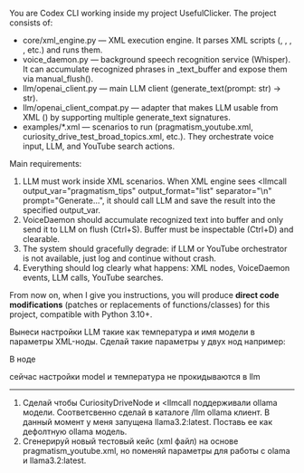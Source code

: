 You are Codex CLI working inside my project UsefulClicker.
The project consists of:
- core/xml_engine.py — XML execution engine. It parses XML scripts (<program>, <func>, <extnode>, <foreach>, etc.) and runs them.
- voice_daemon.py — background speech recognition service (Whisper). It can accumulate recognized phrases in _text_buffer and expose them via manual_flush().
- llm/openai_client.py — main LLM client (generate_text(prompt: str) -> str).
- llm/openai_client_compat.py — adapter that makes LLM usable from XML (<extnode>) by supporting multiple generate_text signatures.
- examples/*.xml — scenarios to run (pragmatism_youtube.xml, curiosity_drive_test_broad_topics.xml, etc.). They orchestrate voice input, LLM, and YouTube search actions.

Main requirements:


1. LLM must work inside XML scenarios. When XML engine sees <llmcall output_var="pragmatism_tips"  output_format="list" separator="\n" prompt="Generate...", it should call LLM and save the result into the specified output_var.
2. VoiceDaemon should accumulate recognized text into buffer and only send it to LLM on flush (Ctrl+S). Buffer must be inspectable (Ctrl+D) and clearable.
3. The system should gracefully degrade: if LLM or YouTube orchestrator is not available, just log and continue without crash.
4. Everything should log clearly what happens: XML nodes, VoiceDaemon events, LLM calls, YouTube searches.

From now on, when I give you instructions, you will produce **direct code modifications** (patches or replacements of functions/classes) for this project, compatible with Python 3.10+.

Вынеси настройки LLM такие как температура и имя модели в параметры XML-ноды.
Сделай такие параметры у двух нод например:

В ноде
<extnode module="curiosity_drive_node"
         class="CuriosityDriveNode"
         method="run"
         output_var="science_terms_list"
         output_format="list"
         separator="\n"
		 model="gpt4o-mini"
         num_terms="15"/>
		 
сейчас настройки model и температура не прокидываются в llm

--------------------------------------------------------------------

1. Сделай чтобы CuriosityDriveNode и <llmcall поддерживали ollama модели. 
Соответсвенно сделай в каталоге /llm ollama клиент.
В данный момент у меня запущена llama3.2:latest. Поставь ее как дефолтную ollama модель.
2. Сгенерируй новый тестовый кейс (xml файл) на основе pragmatism_youtube.xml, но поменяй параметры для работы с olama и llama3.2:latest.
